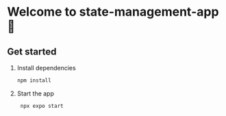 # Welcome to state-management-app 👋

## Get started

1. Install dependencies

   ```bash
   npm install
   ```

2. Start the app

   ```bash
    npx expo start
   ```

